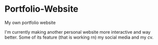 # Portfolio-Website
My own portfolio website

I'm currently making another personal website more interactive and way better.
Some of its feature (that is working rn) my social media and my cv.
